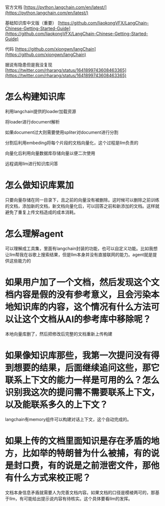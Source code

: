 官方文档 [https://python.langchain.com/en/latest/](https://python.langchain.com/en/latest/)

基础知识库中文版（重要） [https://github.com/liaokongVFX/LangChain-Chinese-Getting-Started-Guide](https://github.com/liaokongVFX/LangChain-Chinese-Getting-Started-Guide)

代码 [https://github.com/xiongwn/langChain](https://github.com/xiongwn/langChain)

据说有隐患但是我没复现 [https://twitter.com/rharang/status/1641899743608463365](https://twitter.com/rharang/status/1641899743608463365)

# 怎么构建知识库

利用langchain提供的loader加载资源

将loader进行document解析

如果document过大则需要使用spliter对document进行分割

分割后利用embeding将每个片段的文档向量化，这个过程是llm负责的

向量化后利用向量数据库存储向量以便二次使用

远程调用llm进行知识库问答

# 怎么做知识库累加

只要向量存储在同一目录下，且之前的向量没有被删除。这时候可以删除之前训练的文档，添加新的文档，新文档向量化后，可以回答之前和新添加的文档。这样就避免了重复上传文档造成的成本消耗。

# 怎么理解agent

可以理解成工具集，里面有langchain封装的功能，也可以自定义功能。比如我想让llm帮我在谷歌上搜索结果，但是llm本身并没有直接联网的能力。agent就是提供这些能力的

# 如果用户加了一个文档，然后发现这个文档内容是假的没有参考意义，且会污染本地知识库的内容，这个情况有什么方法可以让这个文档从AI的参考库中移除呢？

本地向量库删了，然后把修改后完整的文档重新上传构建

# 如果像知识库那些，我第一次提问没有得到想要的结果，后面继续追问这些，那它联系上下文的能力一样是可用的么？怎么识别我这次的提问需不需要联系上下文，以及能联系多久的上下文？

langchain有memory组件可以构建对话上下文，这个自动完成的。

# 如果上传的文档里面知识是存在矛盾的地方，比如举的特朗普为什么被捕，有的说是封口费，有的说是之前泄密文件，那他有什么方式来校正呢？

文档本身信息矛盾就需要人为完善文档内容。如果文档的口径是模棱两可的，那基于llm，有可能给出提示说内容有待核实。这个具体要看llm的发挥。

